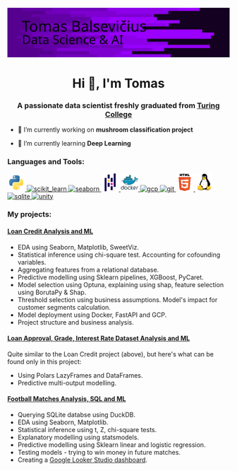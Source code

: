 ![Tomas Balsevičius Data Science & AI](./images/title.svg)
<h1 align="center">Hi 👋, I'm Tomas</h1>
<h3 align="center">A passionate data scientist freshly graduated from <a href=https://www.turingcollege.com/>Turing College</a></h3>

- 🔭 I’m currently working on **mushroom classification project**

- 🌱 I’m currently learning **Deep Learning**

<h3 align="left">Languages and Tools:</h3>
<p align="left"> 
  <a href="https://www.python.org" target="_blank" rel="noreferrer"> <img src="https://raw.githubusercontent.com/devicons/devicon/master/icons/python/python-original.svg" alt="python" width="40" height="40"/> </a> 
  <a href="https://scikit-learn.org/" target="_blank" rel="noreferrer"> <img src="https://upload.wikimedia.org/wikipedia/commons/0/05/Scikit_learn_logo_small.svg" alt="scikit_learn" width="40" height="40"/> </a> 
  <a href="https://seaborn.pydata.org/" target="_blank" rel="noreferrer"> <img src="https://seaborn.pydata.org/_images/logo-mark-lightbg.svg" alt="seaborn" width="40" height="40"/> </a> 
  <a href="https://pandas.pydata.org/" target="_blank" rel="noreferrer"> <img src="https://raw.githubusercontent.com/devicons/devicon/2ae2a900d2f041da66e950e4d48052658d850630/icons/pandas/pandas-original.svg" alt="pandas" width="40" height="40"/> </a> 
  <a href="https://www.docker.com/" target="_blank" rel="noreferrer"> <img src="https://raw.githubusercontent.com/devicons/devicon/master/icons/docker/docker-original-wordmark.svg" alt="docker" width="40" height="40"/> </a> 
  <a href="https://cloud.google.com" target="_blank" rel="noreferrer"> <img src="https://www.vectorlogo.zone/logos/google_cloud/google_cloud-icon.svg" alt="gcp" width="40" height="40"/> </a> 
  <a href="https://git-scm.com/" target="_blank" rel="noreferrer"> <img src="https://www.vectorlogo.zone/logos/git-scm/git-scm-icon.svg" alt="git" width="40" height="40"/> </a> 
  <a href="https://www.w3.org/html/" target="_blank" rel="noreferrer"> <img src="https://raw.githubusercontent.com/devicons/devicon/master/icons/html5/html5-original-wordmark.svg" alt="html5" width="40" height="40"/> </a> 
  <a href="https://www.linux.org/" target="_blank" rel="noreferrer"> <img src="https://raw.githubusercontent.com/devicons/devicon/master/icons/linux/linux-original.svg" alt="linux" width="40" height="40"/> </a> 
  <a href="https://www.sqlite.org/" target="_blank" rel="noreferrer"> <img src="https://www.vectorlogo.zone/logos/sqlite/sqlite-icon.svg" alt="sqlite" width="40" height="40"/> </a>
  <a href="https://unity.com/" target="_blank" rel="noreferrer"> <img src="https://www.vectorlogo.zone/logos/unity3d/unity3d-icon.svg" alt="unity" width="40" height="40"/> </a> 
</p>

<h3 align="left">My projects:</h3>
<h4 align="left"><a href=https://github.com/Vienmarskinis/home_credit_default_risk>Loan Credit Analysis and ML</a></h4>
<ul>
  <li>EDA using Seaborn, Matplotlib, SweetViz.</li>
  <li>Statistical inference using chi-square test. Accounting for cofounding variables.</li>
  <li>Aggregating features from a relational database.</li>
  <li>Predictive modelling using Sklearn pipelines, XGBoost, PyCaret.</li>
  <li>Model selection using Optuna, explaining using shap, feature selection using BorutaPy & Shap.</li>
  <li>Threshold selection using business assumptions. Model's impact for customer segments calculation.</li>
  <li>Model deployment using Docker, FastAPI and GCP.</li>
  <li>Project structure and business analysis.</li>
</ul>
<h4 align="left"><a href=https://github.com/Vienmarskinis/lending-club>Loan Approval, Grade, Interest Rate Dataset Analysis and ML</a></h4>
Quite similar to the Loan Credit project (above), but here's what can be found only in this project:
<ul>
  <li>Using Polars LazyFrames and DataFrames.</li>
  <li>Predictive multi-output modelling.</li>
</ul>
<h4 align="left"><a href=https://github.com/Vienmarskinis/football_matches>Football Matches Analysis, SQL and ML</a></h4>
<ul>
  <li>Querying SQLite databse using DuckDB.</li>
  <li>EDA using Seaborn, Matplotlib.</li>
  <li>Statistical inference using t, Z, chi-square tests.</li>
  <li>Explanatory modelling using statsmodels.</li>
  <li>Predictive modelling using Sklearn linear and logistic regression.</li>
  <li>Testing models - trying to win money in future matches.</li>
  <li>Creating a <a href=https://lookerstudio.google.com/reporting/51d1f099-c5bd-4dbf-96fd-f2db227abac2>Google Looker Studio dashboard</a>.</li>
</ul>
